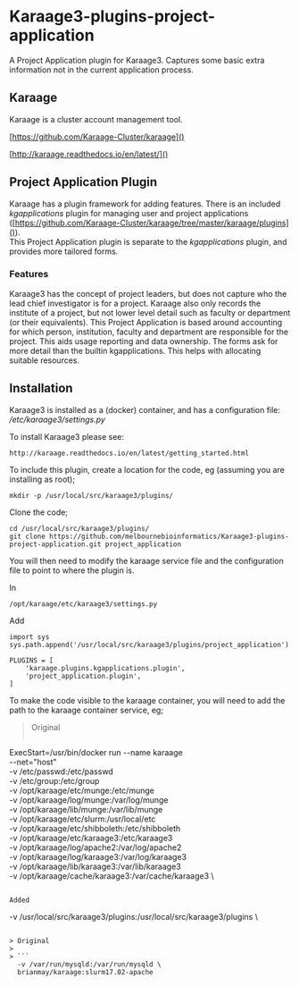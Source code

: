 # Karaage3-plugins-project-application
A Project Application plugin for Karaage3.  Captures some basic extra information not in the current application process.

## Karaage
Karaage is a cluster account management tool.

[https://github.com/Karaage-Cluster/karaage]()

[http://karaage.readthedocs.io/en/latest/]()

## Project Application Plugin
Karaage has a plugin framework for adding features.  There is an included *kgapplications* plugin for managing user and project applications ([https://github.com/Karaage-Cluster/karaage/tree/master/karaage/plugins]()).  
This Project Application plugin is separate to the *kgapplications* plugin, and provides more tailored forms.

### Features
Karaage3 has the concept of project leaders, but does not capture who the lead chief investigator is for a project.  Karaage also only records the institute of a project, but not lower level detail such as faculty or department (or their equivalents).
This Project Application is based around accounting for which person, institution, faculty and department are responsible for the project.  This aids usage reporting and data ownership.
The forms ask for more detail than the builtin kgapplications.  This helps with allocating suitable resources.

## Installation
Karaage3 is installed as a (docker) container, and has a configuration file: */etc/karaage3/settings.py*

To install Karaage3 please see:

```
http://karaage.readthedocs.io/en/latest/getting_started.html
```

To include this plugin, create a location for the code, eg (assuming you are installing as root);

```
mkdir -p /usr/local/src/karaage3/plugins/
```

Clone the code;

```
cd /usr/local/src/karaage3/plugins/
git clone https://github.com/melbournebioinformatics/Karaage3-plugins-project-application.git project_application
```

You will then need to modify the karaage service file and the configuration file to point to where the plugin is.

In

```
/opt/karaage/etc/karaage3/settings.py
```

Add

```
import sys
sys.path.append('/usr/local/src/karaage3/plugins/project_application')

PLUGINS = [
    'karaage.plugins.kgapplications.plugin',
    'project_application.plugin',
]
```

To make the code visible to the karaage container, you will need to add the path to the karaage container service, eg;

> Original
> 
> ```
ExecStart=/usr/bin/docker run --name karaage \
  --net="host" \
  -v /etc/passwd:/etc/passwd \
  -v /etc/group:/etc/group \
  -v /opt/karaage/etc/munge:/etc/munge \
  -v /opt/karaage/log/munge:/var/log/munge \
  -v /opt/karaage/lib/munge:/var/lib/munge \
  -v /opt/karaage/etc/slurm:/usr/local/etc \
  -v /opt/karaage/etc/shibboleth:/etc/shibboleth \
  -v /opt/karaage/etc/karaage3:/etc/karaage3 \
  -v /opt/karaage/log/apache2:/var/log/apache2 \
  -v /opt/karaage/log/karaage3:/var/log/karaage3 \
  -v /opt/karaage/lib/karaage3:/var/lib/karaage3 \
  -v /opt/karaage/cache/karaage3:/var/cache/karaage3 \
```

Added

```
  -v /usr/local/src/karaage3/plugins:/usr/local/src/karaage3/plugins \
```

> Original
> 
> ```
  -v /var/run/mysqld:/var/run/mysqld \
  brianmay/karaage:slurm17.02-apache
```
